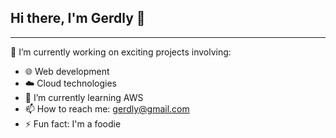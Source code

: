## Hi there, I'm Gerdly 👋


<hr>

🔭 I’m currently working on exciting projects involving:  
- 🌐 Web development  
- ☁️ Cloud technologies
- 🌱 I’m currently learning AWS
-  📫 How to reach me: gerdly@gmail.com
- ⚡ Fun fact: I'm a foodie

<!--  [![trophy](https://github-profile-trophy.vercel.app/?username=ryo-ma)](https://github.com/ryo-ma/github-profile-trophy)


**gerdly/gerdly** is a ✨ _special_ ✨ repository because its `README.md` (this file) appears on your GitHub profile.

Here are some ideas to get you started:

- 🔭 I’m currently working on ...
- 🌱 I’m currently learning ...
- 👯 I’m looking to collaborate on ...
- 🤔 I’m looking for help with ...
- 💬 Ask me about ...
- 📫 How to reach me: ...
- 😄 Pronouns: ...
- ⚡ Fun fact: ...
-->

